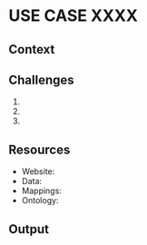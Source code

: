 # USE CASE XXXX



## Context


## Challenges
1.
2.
3. 

## Resources
- Website:
- Data:
- Mappings:
- Ontology:


## Output
